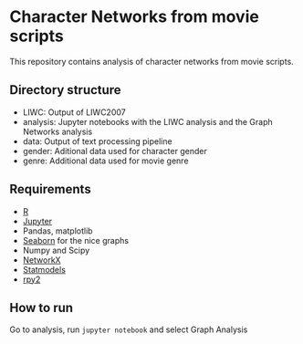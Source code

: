 # Character Networks from movie scripts

This repository contains analysis of character networks from movie scripts.

## Directory structure
- LIWC: Output of LIWC2007
- analysis: Jupyter notebooks with the LIWC analysis and the Graph Networks analysis
- data: Output of text processing pipeline
- gender: Aditional data used for character gender
- genre: Additional data used for movie genre

## Requirements
- [R](https://cran.r-project.org/)
- [Jupyter](https://jupyter.org/)
- Pandas, matplotlib
- [Seaborn](https://seaborn.pydata.org) for the nice graphs
- Numpy and Scipy
- [NetworkX](https://networkx.github.io/)
- [Statmodels](http://www.statsmodels.org/stable/index.html)
- [rpy2](https://rpy2.readthedocs.io/en/version_2.8.x/)


## How to run
Go to analysis, run `jupyter notebook` and select Graph Analysis


